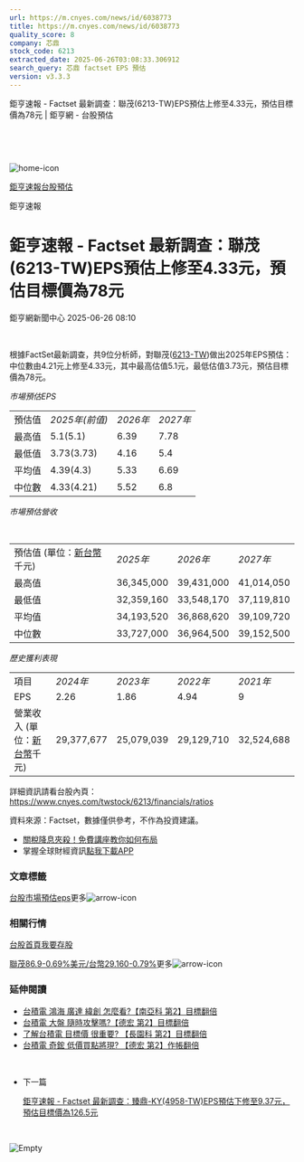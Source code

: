 ```yaml
---
url: https://m.cnyes.com/news/id/6038773
title: https://m.cnyes.com/news/id/6038773
quality_score: 8
company: 芯鼎
stock_code: 6213
extracted_date: 2025-06-26T03:08:33.306912
search_query: 芯鼎 factset EPS 預估
version: v3.3.3
---
```


鉅亨速報 - Factset 最新調查：聯茂(6213-TW)EPS預估上修至4.33元，預估目標價為78元 | 鉅亨網 - 台股預估

‌

‌

![home-icon](/assets/icons/breadCrumb/symbol-icon-home.svg)

[鉅亨速報](/news/cat/anue_live)[台股預估](/news/cat/tw_forecast)

鉅亨速報

# 鉅亨速報 - Factset 最新調查：聯茂(6213-TW)EPS預估上修至4.33元，預估目標價為78元

鉅亨網新聞中心 2025-06-26 08:10

‌

根據FactSet最新調查，共9位分析師，對聯茂([6213-TW](https://www.cnyes.com/twstock/6213))做出2025年EPS預估：中位數由4.21元上修至4.33元，其中最高估值5.1元，最低估值3.73元，預估目標價為78元。

*市場預估EPS*

|  |  |  |  |
| --- | --- | --- | --- |
| 預估值 | *2025年(前值)* | *2026年* | *2027年* |
| 最高值 | 5.1(5.1) | 6.39 | 7.78 |
| 最低值 | 3.73(3.73) | 4.16 | 5.4 |
| 平均值 | 4.39(4.3) | 5.33 | 6.69 |
| 中位數 | 4.33(4.21) | 5.52 | 6.8 |

*市場預估營收*

‌

|  |  |  |  |
| --- | --- | --- | --- |
| 預估值 (單位：[新台幣](https://invest.cnyes.com/forex/detail/usdtwd)千元) | *2025年* | *2026年* | *2027年* |
| 最高值 | 36,345,000 | 39,431,000 | 41,014,050 |
| 最低值 | 32,359,160 | 33,548,170 | 37,119,810 |
| 平均值 | 34,193,520 | 36,868,620 | 39,109,720 |
| 中位數 | 33,727,000 | 36,964,500 | 39,152,500 |

*歷史獲利表現*

|  |  |  |  |  |
| --- | --- | --- | --- | --- |
| 項目 | *2024年* | *2023年* | *2022年* | *2021年* |
| EPS | 2.26 | 1.86 | 4.94 | 9 |
| 營業收入 (單位：[新台幣](https://invest.cnyes.com/forex/detail/usdtwd)千元) | 29,377,677 | 25,079,039 | 29,129,710 | 32,524,688 |

詳細資訊請看台股內頁：  
<https://www.cnyes.com/twstock/6213/financials/ratios>

資料來源：Factset，數據僅供參考，不作為投資建議。

* [關稅降息夾殺！免費講座教你如何布局](https://www.rsc.com.tw/Cnyes_RSC/SeminarBooking2025InvestmentOutlook.aspx?utm_source=anue&utm_medium=usstocks_end)
* 掌握全球財經資訊[點我下載APP](http://www.cnyes.com/app/?utm_source=mweb&utm_medium=HamMenuBanner&utm_campaign=fixed&utm_content=entr)

### 文章標籤

[台股](https://news.cnyes.com/tag/台股 "台股")[市場預估](https://news.cnyes.com/tag/市場預估 "市場預估")[eps](https://news.cnyes.com/tag/eps "eps")更多![arrow-icon](/assets/icons/arrows/arrow-down.svg)

### 相關行情

[台股首頁](https://www.cnyes.com/twstock)[我要存股](https://supr.link/8OHaU)

[聯茂86.9-0.69%](https://www.cnyes.com/twstock/6213)[美元/台幣29.160-0.79%](https://invest.cnyes.com/forex/detail/USDTWD)更多![arrow-icon](/assets/icons/arrows/arrow-down.svg)

### 延伸閱讀

* [台積電 鴻海 廣達 緯創 怎麼看?【南亞科 第2】目標翻倍](/news/id/6030340)
* [台積電 大盤 隨時攻擊嗎?【德宏 第2】目標翻倍](/news/id/6024846)
* [了解台積電 目標價 很重要? 【長園科 第2】目標翻倍](/news/id/6016795)
* [台積電 奇鋐 低價買點將現? 【德宏 第2】作帳翻倍](/news/id/6005404)

‌

* 下一篇

  [鉅亨速報 - Factset 最新調查：臻鼎-KY(4958-TW)EPS預估下修至9.37元，預估目標價為126.5元](/news/id/6038560)

‌

![Empty](/assets/icons/skeleton/empty-image.svg)

‌